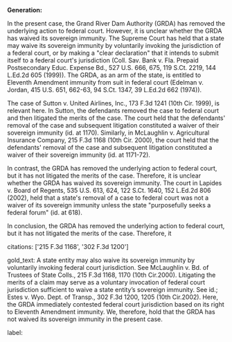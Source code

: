 **Generation:**

 <answer>
In the present case, the Grand River Dam Authority (GRDA) has removed the underlying action to federal court. However, it is unclear whether the GRDA has waived its sovereign immunity. The Supreme Court has held that a state may waive its sovereign immunity by voluntarily invoking the jurisdiction of a federal court, or by making a "clear declaration" that it intends to submit itself to a federal court's jurisdiction (Coll. Sav. Bank v. Fla. Prepaid Postsecondary Educ. Expense Bd., 527 U.S. 666, 675, 119 S.Ct. 2219, 144 L.Ed.2d 605 (1999)). The GRDA, as an arm of the state, is entitled to Eleventh Amendment immunity from suit in federal court (Edelman v. Jordan, 415 U.S. 651, 662-63, 94 S.Ct. 1347, 39 L.Ed.2d 662 (1974)).

The case of Sutton v. United Airlines, Inc., 173 F.3d 1241 (10th Cir. 1999), is relevant here. In Sutton, the defendants removed the case to federal court and then litigated the merits of the case. The court held that the defendants' removal of the case and subsequent litigation constituted a waiver of their sovereign immunity (id. at 1170). Similarly, in McLaughlin v. Agricultural Insurance Company, 215 F.3d 1168 (10th Cir. 2000), the court held that the defendants' removal of the case and subsequent litigation constituted a waiver of their sovereign immunity (id. at 1171-72).

In contrast, the GRDA has removed the underlying action to federal court, but it has not litigated the merits of the case. Therefore, it is unclear whether the GRDA has waived its sovereign immunity. The court in Lapides v. Board of Regents, 535 U.S. 613, 624, 122 S.Ct. 1640, 152 L.Ed.2d 806 (2002), held that a state's removal of a case to federal court was not a waiver of its sovereign immunity unless the state "purposefully seeks a federal forum" (id. at 618).

In conclusion, the GRDA has removed the underlying action to federal court, but it has not litigated the merits of the case. Therefore, it

citations: ['215 F.3d 1168', '302 F.3d 1200']

gold_text: A state entity may also waive its sovereign immunity by voluntarily invoking federal court jurisdiction. See McLaughlin v. Bd. of Trustees of State Colls., 215 F.3d 1168, 1170 (10th Cir.2000). Litigating the merits of a claim may serve as a voluntary invocation of federal court jurisdiction sufficient to waive a state entity’s sovereign immunity. See id.; Estes v. Wyo. Dept. of Transp., 302 F.3d 1200, 1205 (10th Cir.2002). Here, the GRDA immediately contested federal court jurisdiction based on its right to Eleventh Amendment immunity. We, therefore, hold that the GRDA has not waived its sovereign immunity in the present case.

label: 